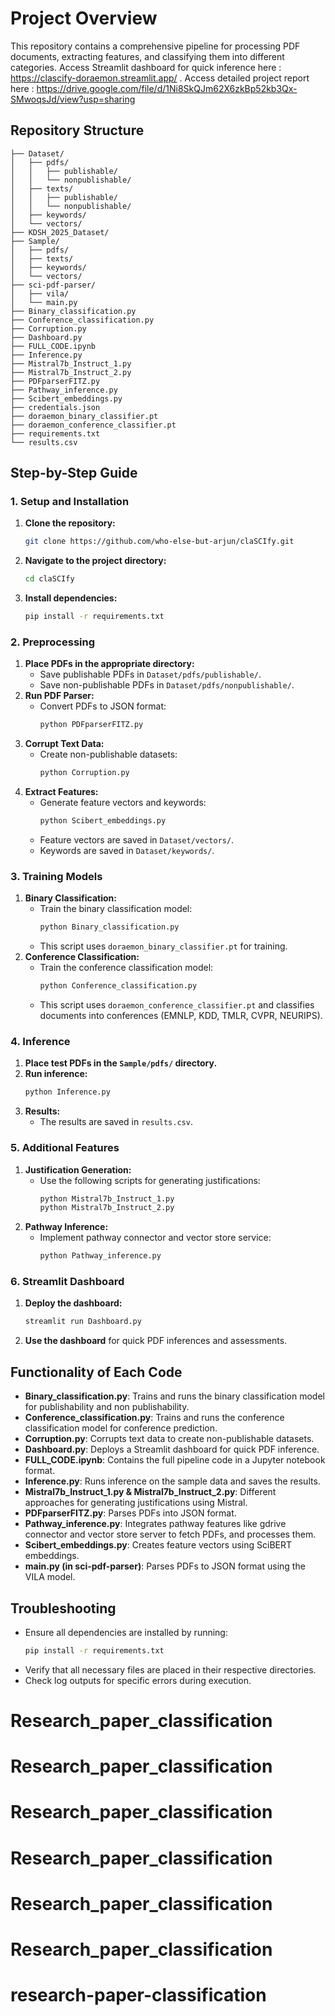# Project Overview
This repository contains a comprehensive pipeline for processing PDF documents, extracting features, and classifying them into different categories. Access Streamlit dashboard for quick inference here : https://clascify-doraemon.streamlit.app/ . Access detailed project report here : https://drive.google.com/file/d/1Ni8SkQJm62X6zkBp52kb3Qx-SMwoqsJd/view?usp=sharing

## Repository Structure
```
├── Dataset/
│   ├── pdfs/
│   │   ├── publishable/
│   │   └── nonpublishable/
│   ├── texts/
│   │   ├── publishable/
│   │   └── nonpublishable/
│   ├── keywords/
│   └── vectors/
├── KDSH_2025_Dataset/
├── Sample/
│   ├── pdfs/
│   ├── texts/
│   ├── keywords/
│   └── vectors/
├── sci-pdf-parser/
│   ├── vila/
│   └── main.py
├── Binary_classification.py
├── Conference_classification.py
├── Corruption.py
├── Dashboard.py
├── FULL_CODE.ipynb
├── Inference.py
├── Mistral7b_Instruct_1.py
├── Mistral7b_Instruct_2.py
├── PDFparserFITZ.py
├── Pathway_inference.py
├── Scibert_embeddings.py
├── credentials.json
├── doraemon_binary_classifier.pt
├── doraemon_conference_classifier.pt
├── requirements.txt
└── results.csv
```

## Step-by-Step Guide

### 1. Setup and Installation
1. **Clone the repository:**
   ```bash
   git clone https://github.com/who-else-but-arjun/claSCIfy.git
   ```
2. **Navigate to the project directory:**
   ```bash
   cd claSCIfy
   ```
3. **Install dependencies:**
   ```bash
   pip install -r requirements.txt
   ```

### 2. Preprocessing
1. **Place PDFs in the appropriate directory:**
   - Save publishable PDFs in `Dataset/pdfs/publishable/`.
   - Save non-publishable PDFs in `Dataset/pdfs/nonpublishable/`.
2. **Run PDF Parser:**
   - Convert PDFs to JSON format:
     ```bash
     python PDFparserFITZ.py
     ```
3. **Corrupt Text Data:**
   - Create non-publishable datasets:
     ```bash
     python Corruption.py
     ```
4. **Extract Features:**
   - Generate feature vectors and keywords:
     ```bash
     python Scibert_embeddings.py
     ```
   - Feature vectors are saved in `Dataset/vectors/`.
   - Keywords are saved in `Dataset/keywords/`.

### 3. Training Models
1. **Binary Classification:**
   - Train the binary classification model:
     ```bash
     python Binary_classification.py
     ```
   - This script uses `doraemon_binary_classifier.pt` for training.
2. **Conference Classification:**
   - Train the conference classification model:
     ```bash
     python Conference_classification.py
     ```
   - This script uses `doraemon_conference_classifier.pt` and classifies documents into conferences (EMNLP, KDD, TMLR, CVPR, NEURIPS).

### 4. Inference
1. **Place test PDFs in the `Sample/pdfs/` directory.**
2. **Run inference:**
   ```bash
   python Inference.py
   ```
3. **Results:**
   - The results are saved in `results.csv`.

### 5. Additional Features
1. **Justification Generation:**
   - Use the following scripts for generating justifications:
     ```bash
     python Mistral7b_Instruct_1.py
     python Mistral7b_Instruct_2.py
     ```
2. **Pathway Inference:**
   - Implement pathway connector and vector store service:
     ```bash
     python Pathway_inference.py
     ```

### 6. Streamlit Dashboard
1. **Deploy the dashboard:**
   ```bash
   streamlit run Dashboard.py
   ```
2. **Use the dashboard** for quick PDF inferences and assessments.

## Functionality of Each Code
- **Binary_classification.py**: Trains and runs the binary classification model for publishability and non publishability.
- **Conference_classification.py**: Trains and runs the conference classification model for conference prediction.
- **Corruption.py**: Corrupts text data to create non-publishable datasets.
- **Dashboard.py**: Deploys a Streamlit dashboard for quick PDF inference.
- **FULL_CODE.ipynb**: Contains the full pipeline code in a Jupyter notebook format.
- **Inference.py**: Runs inference on the sample data and saves the results.
- **Mistral7b_Instruct_1.py & Mistral7b_Instruct_2.py**: Different approaches for generating justifications using Mistral.
- **PDFparserFITZ.py**: Parses PDFs into JSON format.
- **Pathway_inference.py**: Integrates pathway features like gdrive connector and vector store server to fetch PDFs, and processes them.
- **Scibert_embeddings.py**: Creates feature vectors using SciBERT embeddings.
- **main.py (in sci-pdf-parser)**: Parses PDFs to JSON format using the VILA model.

## Troubleshooting
- Ensure all dependencies are installed by running:
  ```bash
  pip install -r requirements.txt
  ```
- Verify that all necessary files are placed in their respective directories.
- Check log outputs for specific errors during execution.

# Research_paper_classification
# Research_paper_classification
# Research_paper_classification
# Research_paper_classification
# Research_paper_classification
# Research_paper_classification
# research-paper-classification
